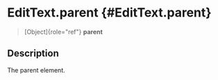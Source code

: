EditText.parent {#EditText.parent}
===============

> [Object]{role="ref"} **parent**

Description
-----------

The parent element.

